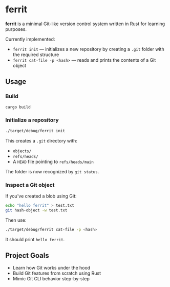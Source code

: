 # ferrit

**ferrit** is a minimal Git-like version control system written in Rust for learning purposes.

Currently implemented:

- `ferrit init` — initializes a new repository by creating a `.git` folder with the required structure
- `ferrit cat-file -p <hash>` — reads and prints the contents of a Git object

## Usage

### Build

```bash
cargo build
````

### Initialize a repository

```bash
./target/debug/ferrit init
```

This creates a `.git` directory with:

* `objects/`
* `refs/heads/`
* A `HEAD` file pointing to `refs/heads/main`

The folder is now recognized by `git status`.

### Inspect a Git object

If you've created a blob using Git:

```bash
echo "hello ferrit" > test.txt
git hash-object -w test.txt
```

Then use:

```bash
./target/debug/ferrit cat-file -p <hash>
```

It should print `hello ferrit`.

## Project Goals

* Learn how Git works under the hood
* Build Git features from scratch using Rust
* Mimic Git CLI behavior step-by-step
